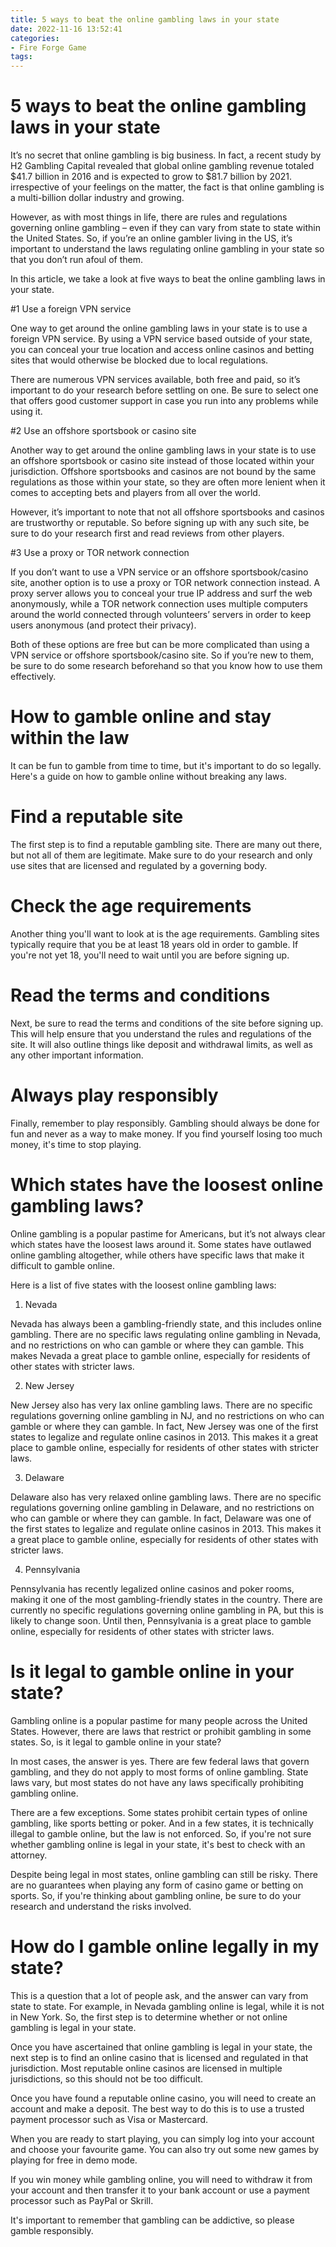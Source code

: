 ```yaml
---
title: 5 ways to beat the online gambling laws in your state
date: 2022-11-16 13:52:41
categories:
- Fire Forge Game
tags:
---
```



#  5 ways to beat the online gambling laws in your state

It’s no secret that online gambling is big business. In fact, a recent study by H2 Gambling Capital revealed that global online gambling revenue totaled $41.7 billion in 2016 and is expected to grow to $81.7 billion by 2021. irrespective of your feelings on the matter, the fact is that online gambling is a multi-billion dollar industry and growing.

However, as with most things in life, there are rules and regulations governing online gambling – even if they can vary from state to state within the United States. So, if you’re an online gambler living in the US, it’s important to understand the laws regulating online gambling in your state so that you don’t run afoul of them.

In this article, we take a look at five ways to beat the online gambling laws in your state.

#1 Use a foreign VPN service

One way to get around the online gambling laws in your state is to use a foreign VPN service. By using a VPN service based outside of your state, you can conceal your true location and access online casinos and betting sites that would otherwise be blocked due to local regulations.

There are numerous VPN services available, both free and paid, so it’s important to do your research before settling on one. Be sure to select one that offers good customer support in case you run into any problems while using it.

#2 Use an offshore sportsbook or casino site

Another way to get around the online gambling laws in your state is to use an offshore sportsbook or casino site instead of those located within your jurisdiction. Offshore sportsbooks and casinos are not bound by the same regulations as those within your state, so they are often more lenient when it comes to accepting bets and players from all over the world.

However, it’s important to note that not all offshore sportsbooks and casinos are trustworthy or reputable. So before signing up with any such site, be sure to do your research first and read reviews from other players.

#3 Use a proxy or TOR network connection

If you don’t want to use a VPN service or an offshore sportsbook/casino site, another option is to use a proxy or TOR network connection instead. A proxy server allows you to conceal your true IP address and surf the web anonymously, while a TOR network connection uses multiple computers around the world connected through volunteers’ servers in order to keep users anonymous (and protect their privacy).

Both of these options are free but can be more complicated than using a VPN service or offshore sportsbook/casino site. So if you’re new to them, be sure to do some research beforehand so that you know how to use them effectively.

#  How to gamble online and stay within the law

It can be fun to gamble from time to time, but it's important to do so legally. Here's a guide on how to gamble online without breaking any laws.

# Find a reputable site

The first step is to find a reputable gambling site. There are many out there, but not all of them are legitimate. Make sure to do your research and only use sites that are licensed and regulated by a governing body.

# Check the age requirements

Another thing you'll want to look at is the age requirements. Gambling sites typically require that you be at least 18 years old in order to gamble. If you're not yet 18, you'll need to wait until you are before signing up.

# Read the terms and conditions

Next, be sure to read the terms and conditions of the site before signing up. This will help ensure that you understand the rules and regulations of the site. It will also outline things like deposit and withdrawal limits, as well as any other important information.

# Always play responsibly

Finally, remember to play responsibly. Gambling should always be done for fun and never as a way to make money. If you find yourself losing too much money, it's time to stop playing.

#  Which states have the loosest online gambling laws?

Online gambling is a popular pastime for Americans, but it’s not always clear which states have the loosest laws around it. Some states have outlawed online gambling altogether, while others have specific laws that make it difficult to gamble online.

Here is a list of five states with the loosest online gambling laws:

1. Nevada

Nevada has always been a gambling-friendly state, and this includes online gambling. There are no specific laws regulating online gambling in Nevada, and no restrictions on who can gamble or where they can gamble. This makes Nevada a great place to gamble online, especially for residents of other states with stricter laws.

2. New Jersey

New Jersey also has very lax online gambling laws. There are no specific regulations governing online gambling in NJ, and no restrictions on who can gamble or where they can gamble. In fact, New Jersey was one of the first states to legalize and regulate online casinos in 2013. This makes it a great place to gamble online, especially for residents of other states with stricter laws.

3. Delaware

Delaware also has very relaxed online gambling laws. There are no specific regulations governing online gambling in Delaware, and no restrictions on who can gamble or where they can gamble. In fact, Delaware was one of the first states to legalize and regulate online casinos in 2013. This makes it a great place to gamble online, especially for residents of other states with stricter laws.

4. Pennsylvania

Pennsylvania has recently legalized online casinos and poker rooms, making it one of the most gambling-friendly states in the country. There are currently no specific regulations governing online gambling in PA, but this is likely to change soon. Until then, Pennsylvania is a great place to gamble online, especially for residents of other states with stricter laws.

#  Is it legal to gamble online in your state?

Gambling online is a popular pastime for many people across the United States. However, there are laws that restrict or prohibit gambling in some states. So, is it legal to gamble online in your state?

In most cases, the answer is yes. There are few federal laws that govern gambling, and they do not apply to most forms of online gambling. State laws vary, but most states do not have any laws specifically prohibiting gambling online.

There are a few exceptions. Some states prohibit certain types of online gambling, like sports betting or poker. And in a few states, it is technically illegal to gamble online, but the law is not enforced. So, if you're not sure whether gambling online is legal in your state, it's best to check with an attorney.

Despite being legal in most states, online gambling can still be risky. There are no guarantees when playing any form of casino game or betting on sports. So, if you're thinking about gambling online, be sure to do your research and understand the risks involved.

#  How do I gamble online legally in my state?

This is a question that a lot of people ask, and the answer can vary from state to state. For example, in Nevada gambling online is legal, while it is not in New York. So, the first step is to determine whether or not online gambling is legal in your state.

Once you have ascertained that online gambling is legal in your state, the next step is to find an online casino that is licensed and regulated in that jurisdiction. Most reputable online casinos are licensed in multiple jurisdictions, so this should not be too difficult.

Once you have found a reputable online casino, you will need to create an account and make a deposit. The best way to do this is to use a trusted payment processor such as Visa or Mastercard.

When you are ready to start playing, you can simply log into your account and choose your favourite game. You can also try out some new games by playing for free in demo mode.

If you win money while gambling online, you will need to withdraw it from your account and then transfer it to your bank account or use a payment processor such as PayPal or Skrill.

It's important to remember that gambling can be addictive, so please gamble responsibly.